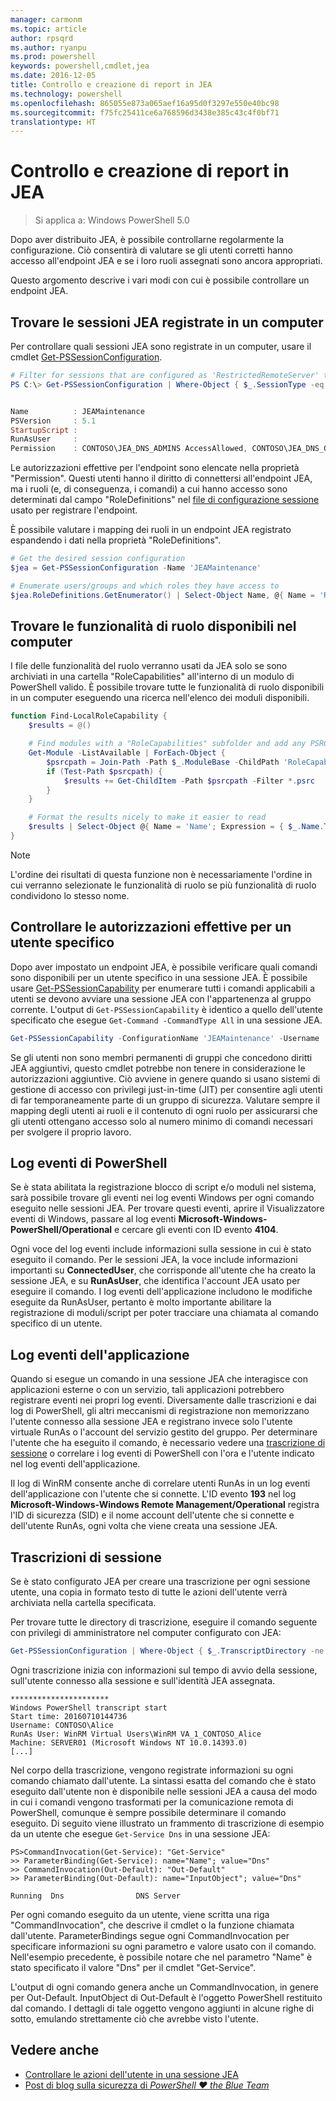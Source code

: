 ```yaml
---
manager: carmonm
ms.topic: article
author: rpsqrd
ms.author: ryanpu
ms.prod: powershell
keywords: powershell,cmdlet,jea
ms.date: 2016-12-05
title: Controllo e creazione di report in JEA
ms.technology: powershell
ms.openlocfilehash: 865055e873a065aef16a95d0f3297e550e40bc98
ms.sourcegitcommit: f75fc25411ce6a768596d3438e385c43c4f0bf71
translationtype: HT
---
```

# <a name="auditing-and-reporting-on-jea"></a>Controllo e creazione di report in JEA

> Si applica a: Windows PowerShell 5.0

Dopo aver distribuito JEA, è possibile controllarne regolarmente la configurazione.
Ciò consentirà di valutare se gli utenti corretti hanno accesso all'endpoint JEA e se i loro ruoli assegnati sono ancora appropriati.

Questo argomento descrive i vari modi con cui è possibile controllare un endpoint JEA.

## <a name="find-registered-jea-sessions-on-a-machine"></a>Trovare le sessioni JEA registrate in un computer

Per controllare quali sessioni JEA sono registrate in un computer, usare il cmdlet [Get-PSSessionConfiguration](https://msdn.microsoft.com/en-us/powershell/reference/5.1/microsoft.powershell.core/get-pssessionconfiguration).

```powershell
# Filter for sessions that are configured as 'RestrictedRemoteServer' to find JEA-like session configurations
PS C:\> Get-PSSessionConfiguration | Where-Object { $_.SessionType -eq 'RestrictedRemoteServer' }


Name          : JEAMaintenance
PSVersion     : 5.1
StartupScript :
RunAsUser     :
Permission    : CONTOSO\JEA_DNS_ADMINS AccessAllowed, CONTOSO\JEA_DNS_OPERATORS AccessAllowed, CONTOSO\JEA_DNS_AUDITORS AccessAllowed
```

Le autorizzazioni effettive per l'endpoint sono elencate nella proprietà "Permission".
Questi utenti hanno il diritto di connettersi all'endpoint JEA, ma i ruoli (e, di conseguenza, i comandi) a cui hanno accesso sono determinati dal campo "RoleDefinitions" nel [file di configurazione sessione](session-configurations.md) usato per registrare l'endpoint.

È possibile valutare i mapping dei ruoli in un endpoint JEA registrato espandendo i dati nella proprietà "RoleDefinitions".

```powershell
# Get the desired session configuration
$jea = Get-PSSessionConfiguration -Name 'JEAMaintenance'

# Enumerate users/groups and which roles they have access to
$jea.RoleDefinitions.GetEnumerator() | Select-Object Name, @{ Name = 'Role Capabilities'; Expression = { $_.Value.RoleCapabilities } }
```

## <a name="find-available-role-capabilities-on-the-machine"></a>Trovare le funzionalità di ruolo disponibili nel computer

I file delle funzionalità del ruolo verranno usati da JEA solo se sono archiviati in una cartella "RoleCapabilities" all'interno di un modulo di PowerShell valido.
È possibile trovare tutte le funzionalità di ruolo disponibili in un computer eseguendo una ricerca nell'elenco dei moduli disponibili.

```powershell
function Find-LocalRoleCapability {
    $results = @()

    # Find modules with a "RoleCapabilities" subfolder and add any PSRC files to the result set
    Get-Module -ListAvailable | ForEach-Object {
        $psrcpath = Join-Path -Path $_.ModuleBase -ChildPath 'RoleCapabilities'
        if (Test-Path $psrcpath) {
            $results += Get-ChildItem -Path $psrcpath -Filter *.psrc
        }
    }

    # Format the results nicely to make it easier to read
    $results | Select-Object @{ Name = 'Name'; Expression = { $_.Name.TrimEnd('.psrc') }}, @{ Name = 'Path'; Expression = { $_.FullName }} | Sort-Object Name
}
```

> [!NOTE]
> L'ordine dei risultati di questa funzione non è necessariamente l'ordine in cui verranno selezionate le funzionalità di ruolo se più funzionalità di ruolo condividono lo stesso nome.

## <a name="check-effective-rights-for-a-specific-user"></a>Controllare le autorizzazioni effettive per un utente specifico

Dopo aver impostato un endpoint JEA, è possibile verificare quali comandi sono disponibili per un utente specifico in una sessione JEA.
È possibile usare [Get-PSSessionCapability](https://msdn.microsoft.com/powershell/reference/5.1/microsoft.powershell.core/Get-PSSessionCapability) per enumerare tutti i comandi applicabili a utenti se devono avviare una sessione JEA con l'appartenenza al gruppo corrente.
L'output di `Get-PSSessionCapability` è identico a quello dell'utente specificato che esegue `Get-Command -CommandType All` in una sessione JEA.

```powershell
Get-PSSessionCapability -ConfigurationName 'JEAMaintenance' -Username 'CONTOSO\Alice'
```

Se gli utenti non sono membri permanenti di gruppi che concedono diritti JEA aggiuntivi, questo cmdlet potrebbe non tenere in considerazione le autorizzazioni aggiuntive.
Ciò avviene in genere quando si usano sistemi di gestione di accesso con privilegi just-in-time (JIT) per consentire agli utenti di far temporaneamente parte di un gruppo di sicurezza.
Valutare sempre il mapping degli utenti ai ruoli e il contenuto di ogni ruolo per assicurarsi che gli utenti ottengano accesso solo al numero minimo di comandi necessari per svolgere il proprio lavoro.

## <a name="powershell-event-logs"></a>Log eventi di PowerShell

Se è stata abilitata la registrazione blocco di script e/o moduli nel sistema, sarà possibile trovare gli eventi nei log eventi Windows per ogni comando eseguito nelle sessioni JEA.
Per trovare questi eventi, aprire il Visualizzatore eventi di Windows, passare al log eventi **Microsoft-Windows-PowerShell/Operational** e cercare gli eventi con ID evento **4104**.

Ogni voce del log eventi include informazioni sulla sessione in cui è stato eseguito il comando.
Per le sessioni JEA, la voce include informazioni importanti su **ConnectedUser**, che corrisponde all'utente che ha creato la sessione JEA, e su **RunAsUser**, che identifica l'account JEA usato per eseguire il comando.
I log eventi dell'applicazione includono le modifiche eseguite da RunAsUser, pertanto è molto importante abilitare la registrazione di moduli/script per poter tracciare una chiamata al comando specifico di un utente.

## <a name="application-event-logs"></a>Log eventi dell'applicazione

Quando si esegue un comando in una sessione JEA che interagisce con applicazioni esterne o con un servizio, tali applicazioni potrebbero registrare eventi nei propri log eventi.
Diversamente dalle trascrizioni e dai log di PowerShell, gli altri meccanismi di registrazione non memorizzano l'utente connesso alla sessione JEA e registrano invece solo l'utente virtuale RunAs o l'account del servizio gestito del gruppo.
Per determinare l'utente che ha eseguito il comando, è necessario vedere una [trascrizione di sessione](#session-transcripts) o correlare i log eventi di PowerShell con l'ora e l'utente indicato nel log eventi dell'applicazione.

Il log di WinRM consente anche di correlare utenti RunAs in un log eventi dell'applicazione con l'utente che si connette.
L'ID evento **193** nel log **Microsoft-Windows-Windows Remote Management/Operational** registra l'ID di sicurezza (SID) e il nome account dell'utente che si connette e dell'utente RunAs, ogni volta che viene creata una sessione JEA.

## <a name="session-transcripts"></a>Trascrizioni di sessione

Se è stato configurato JEA per creare una trascrizione per ogni sessione utente, una copia in formato testo di tutte le azioni dell'utente verrà archiviata nella cartella specificata.

Per trovare tutte le directory di trascrizione, eseguire il comando seguente con privilegi di amministratore nel computer configurato con JEA:

```powershell
Get-PSSessionConfiguration | Where-Object { $_.TranscriptDirectory -ne $null } | Format-Table Name, TranscriptDirectory
```

Ogni trascrizione inizia con informazioni sul tempo di avvio della sessione, sull'utente connesso alla sessione e sull'identità JEA assegnata.

```
**********************
Windows PowerShell transcript start
Start time: 20160710144736
Username: CONTOSO\Alice
RunAs User: WinRM Virtual Users\WinRM VA_1_CONTOSO_Alice
Machine: SERVER01 (Microsoft Windows NT 10.0.14393.0)
[...]
```

Nel corpo della trascrizione, vengono registrate informazioni su ogni comando chiamato dall'utente.
La sintassi esatta del comando che è stato eseguito dall'utente non è disponibile nelle sessioni JEA a causa del modo in cui i comandi vengono trasformati per la comunicazione remota di PowerShell, comunque è sempre possibile determinare il comando eseguito.
Di seguito viene illustrato un frammento di trascrizione di esempio da un utente che esegue `Get-Service Dns` in una sessione JEA:

```
PS>CommandInvocation(Get-Service): "Get-Service"
>> ParameterBinding(Get-Service): name="Name"; value="Dns"
>> CommandInvocation(Out-Default): "Out-Default"
>> ParameterBinding(Out-Default): name="InputObject"; value="Dns"

Running  Dns                DNS Server
```

Per ogni comando eseguito da un utente, viene scritta una riga "CommandInvocation", che descrive il cmdlet o la funzione chiamata dall'utente.
ParameterBindings segue ogni CommandInvocation per specificare informazioni su ogni parametro e valore usato con il comando.
Nell'esempio precedente, è possibile notare che nel parametro "Name" è stato specificato il valore "Dns" per il cmdlet "Get-Service".

L'output di ogni comando genera anche un CommandInvocation, in genere per Out-Default. InputObject di Out-Default è l'oggetto PowerShell restituito dal comando.
I dettagli di tale oggetto vengono aggiunti in alcune righe di sotto, emulando strettamente ciò che avrebbe visto l'utente.

## <a name="see-also"></a>Vedere anche

- [Controllare le azioni dell'utente in una sessione JEA](audit-and-report.md)
- [Post di blog sulla sicurezza di *PowerShell ♥ the Blue Team*](https://blogs.msdn.microsoft.com/powershell/2015/06/09/powershell-the-blue-team/)